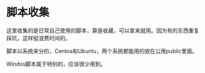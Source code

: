 # 脚本收集

这里收集的是日常自己使用的脚本，算是收藏，可以拿来就用。因为有的东西重复踩坑，这样挺浪费时间的。

脚本以系统来分的，Centos和Ubuntu，两个系统都能用的放在公用public里面。

Windos脚本属于特别的，应该很少用到。